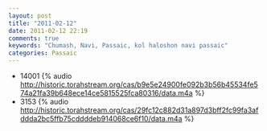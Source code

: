 ```yaml
---
layout: post
title: "2011-02-12"
date: 2011-02-12 22:19
comments: true
keywords: "Chumash, Navi, Passaic, kol haloshon navi passaic" 
categories: Passaic 
---
```


 * 14001 {% audio http://historic.torahstream.org/cas/b9e5e24900fe092b3b56b45534fe574a21fa39b648ece14ce5815525fca80316/data.m4a %}
 * 3153 {% audio http://historic.torahstream.org/cas/29fc12c882d31a897d3bff2fc99fa3afddda2bc5ffb75cddddeb914068ce6f10/data.m4a %}

